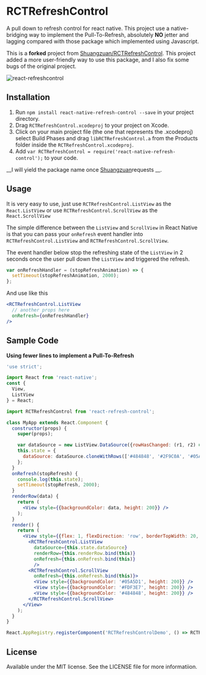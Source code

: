 # RCTRefreshControl
A pull down to refresh control for react native. This project use a native-bridging way to implement the Pull-To-Refresh, absolutely **NO** jetter and lagging compared with those package which implemented using Javascript.

This is a **forked** project from [Shuangzuan/RCTRefreshControl](https://github.com/Shuangzuan/RCTRefreshControl).
This project added a more user-friendly way to use this package, and I also fix some bugs of the original project.

![react-refreshcontrol](https://cloud.githubusercontent.com/assets/4535844/11009604/9845be08-84ae-11e5-8fe0-1037c057ce05.gif)

## Installation

1. Run `npm install react-native-refresh-control --save` in your project directory.
2. Drag `RCTRefreshControl.xcodeproj` to your project on Xcode.
3. Click on your main project file (the one that represents the .xcodeproj) select Build Phases and drag `libRCTRefreshControl.a` from the Products folder inside the `RCTRefreshControl.xcodeproj`.
4. Add `var RCTRefreshControl = require('react-native-refresh-control');` to your code.

__I will yield the package name once [Shuangzuan](https://github.com/Shuangzuan)requests __.

## Usage
It is very easy to use, just use `RCTRefreshControl.ListView` as the `React.ListView`
or use `RCTRefreshControl.ScrollView` as the `React.ScrollView`

The simple difference between the `ListView` and `ScrollView` in React Native is that you can pass your `onRefresh` event handler into `RCTRefreshControl.ListView` and `RCTRefreshControl.ScrollView`.

The event handler below stop the refreshing state of the `ListView` in 2 seconds once the user pull down the `ListView` and triggered the refresh.

```jsx
var onRefreshHandler = (stopRefreshAnimation) => {
  setTimeout(stopRefreshAnimation, 2000);
};
```

And use like this
```jsx
<RCTRefreshControl.ListView
  // another props here
  onRefresh={onRefreshHandler}
/>
```

## Sample Code

**Using fewer lines to implement a Pull-To-Refresh**

```jsx
'use strict';

import React from 'react-native';
const {
  View,
  ListView
} = React;

import RCTRefreshControl from 'react-refresh-control';

class MyApp extends React.Component {
  constructor(props) {
    super(props);

    var dataSource = new ListView.DataSource({rowHasChanged: (r1, r2) => r1 !== r2});
    this.state = {
      dataSource: dataSource.cloneWithRows(['#484848', '#2F9C0A', '#05A5D1'])
    };
  }
  onRefresh(stopRefresh) {
    console.log(this.state);
    setTimeout(stopRefresh, 2000);
  }
  renderRow(data) {
    return (
      <View style={{backgroundColor: data, height: 200}} />
    );
  }
  render() {
    return (
      <View style={{flex: 1, flexDirection: 'row', borderTopWidth: 20, borderTopColor: 'black'}}>
        <RCTRefreshControl.ListView
          dataSource={this.state.dataSource}
          renderRow={this.renderRow.bind(this)}
          onRefresh={this.onRefresh.bind(this)}
          />
        <RCTRefreshControl.ScrollView
          onRefresh={this.onRefresh.bind(this)}>
          <View style={{backgroundColor: '#05A5D1', height: 200}} />
          <View style={{backgroundColor: '#FDF3E7', height: 200}} />
          <View style={{backgroundColor: '#484848', height: 200}} />
        </RCTRefreshControl.ScrollView>
      </View>
    );
  }
}

React.AppRegistry.registerComponent('RCTRefreshControlDemo', () => RCTRefreshControlDemo);
```

## License

Available under the MIT license. See the LICENSE file for more informatiion.
